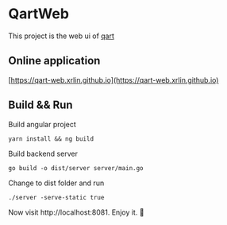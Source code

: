 # QartWeb

This project is the web ui of [qart](https://github.com/qart)

## Online application

[https://qart-web.xrlin.github.io](https://qart-web.xrlin.github.io)

## Build && Run

Build angular project

```
yarn install && ng build
```

Build backend server

```
go build -o dist/server server/main.go
```

Change to dist folder and run

```
./server -serve-static true
```

Now visit http://localhost:8081. Enjoy it. :clap:

